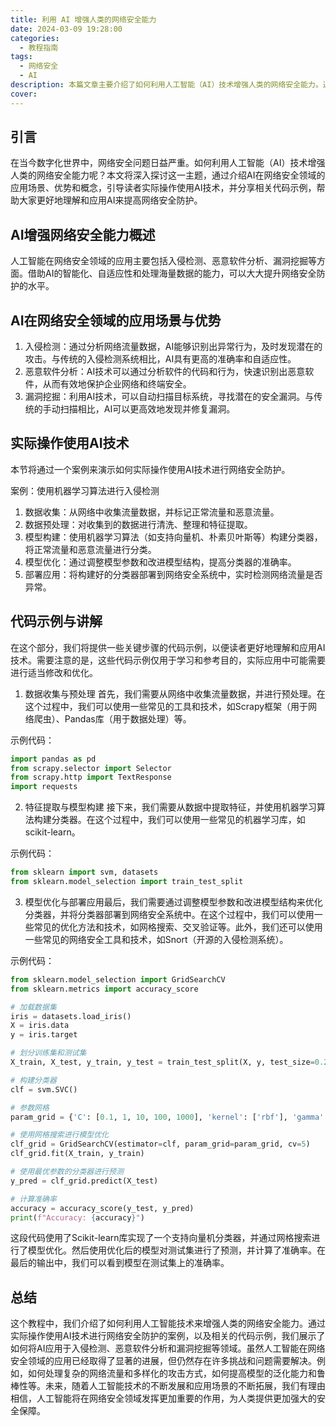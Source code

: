 ```yaml
---
title: 利用 AI 增强人类的网络安全能力
date: 2024-03-09 19:28:00
categories:
  - 教程指南
tags:
  - 网络安全
  - AI
description: 本篇文章主要介绍了如何利用人工智能（AI）技术增强人类的网络安全能力。通过介绍AI在网络安全领域的应用场景、优势和概念，引导读者实际操作使用AI技术，并分享相关代码示例。
cover: 
---
```


## 引言

在当今数字化世界中，网络安全问题日益严重。如何利用人工智能（AI）技术增强人类的网络安全能力呢？本文将深入探讨这一主题，通过介绍AI在网络安全领域的应用场景、优势和概念，引导读者实际操作使用AI技术，并分享相关代码示例，帮助大家更好地理解和应用AI来提高网络安全防护。

## AI增强网络安全能力概述

人工智能在网络安全领域的应用主要包括入侵检测、恶意软件分析、漏洞挖掘等方面。借助AI的智能化、自适应性和处理海量数据的能力，可以大大提升网络安全防护的水平。

## AI在网络安全领域的应用场景与优势

1. 入侵检测：通过分析网络流量数据，AI能够识别出异常行为，及时发现潜在的攻击。与传统的入侵检测系统相比，AI具有更高的准确率和自适应性。
2. 恶意软件分析：AI技术可以通过分析软件的代码和行为，快速识别出恶意软件，从而有效地保护企业网络和终端安全。
3. 漏洞挖掘：利用AI技术，可以自动扫描目标系统，寻找潜在的安全漏洞。与传统的手动扫描相比，AI可以更高效地发现并修复漏洞。

## 实际操作使用AI技术

本节将通过一个案例来演示如何实际操作使用AI技术进行网络安全防护。

案例：使用机器学习算法进行入侵检测

1. 数据收集：从网络中收集流量数据，并标记正常流量和恶意流量。
2. 数据预处理：对收集到的数据进行清洗、整理和特征提取。
3. 模型构建：使用机器学习算法（如支持向量机、朴素贝叶斯等）构建分类器，将正常流量和恶意流量进行分类。
4. 模型优化：通过调整模型参数和改进模型结构，提高分类器的准确率。
5. 部署应用：将构建好的分类器部署到网络安全系统中，实时检测网络流量是否异常。

## 代码示例与讲解
在这个部分，我们将提供一些关键步骤的代码示例，以便读者更好地理解和应用AI技术。需要注意的是，这些代码示例仅用于学习和参考目的，实际应用中可能需要进行适当修改和优化。

1. 数据收集与预处理
首先，我们需要从网络中收集流量数据，并进行预处理。在这个过程中，我们可以使用一些常见的工具和技术，如Scrapy框架（用于网络爬虫）、Pandas库（用于数据处理）等。

示例代码：
```python
import pandas as pd
from scrapy.selector import Selector
from scrapy.http import TextResponse
import requests
```
2. 特征提取与模型构建
接下来，我们需要从数据中提取特征，并使用机器学习算法构建分类器。在这个过程中，我们可以使用一些常见的机器学习库，如scikit-learn。

示例代码：
```python
from sklearn import svm, datasets
from sklearn.model_selection import train_test_split
```
3. 模型优化与部署应用最后，我们需要通过调整模型参数和改进模型结构来优化分类器，并将分类器部署到网络安全系统中。在这个过程中，我们可以使用一些常见的优化方法和技术，如网格搜索、交叉验证等。此外，我们还可以使用一些常见的网络安全工具和技术，如Snort（开源的入侵检测系统）。

示例代码：
```python
from sklearn.model_selection import GridSearchCV
from sklearn.metrics import accuracy_score

# 加载数据集
iris = datasets.load_iris()
X = iris.data
y = iris.target

# 划分训练集和测试集
X_train, X_test, y_train, y_test = train_test_split(X, y, test_size=0.2, random_state=42)

# 构建分类器
clf = svm.SVC()

# 参数网格
param_grid = {'C': [0.1, 1, 10, 100, 1000], 'kernel': ['rbf'], 'gamma': [1e-7, 1e-6, 1e-5, 1e-4]}

# 使用网格搜索进行模型优化
clf_grid = GridSearchCV(estimator=clf, param_grid=param_grid, cv=5)
clf_grid.fit(X_train, y_train)

# 使用最优参数的分类器进行预测
y_pred = clf_grid.predict(X_test)

# 计算准确率
accuracy = accuracy_score(y_test, y_pred)
print(f"Accuracy: {accuracy}")
```
这段代码使用了Scikit-learn库实现了一个支持向量机分类器，并通过网格搜索进行了模型优化。然后使用优化后的模型对测试集进行了预测，并计算了准确率。在最后的输出中，我们可以看到模型在测试集上的准确率。

## 总结

这个教程中，我们介绍了如何利用人工智能技术来增强人类的网络安全能力。通过实际操作使用AI技术进行网络安全防护的案例，以及相关的代码示例，我们展示了如何将AI应用于入侵检测、恶意软件分析和漏洞挖掘等领域。虽然人工智能在网络安全领域的应用已经取得了显著的进展，但仍然存在许多挑战和问题需要解决。例如，如何处理复杂的网络流量和多样化的攻击方式，如何提高模型的泛化能力和鲁棒性等。未来，随着人工智能技术的不断发展和应用场景的不断拓展，我们有理由相信，人工智能将在网络安全领域发挥更加重要的作用，为人类提供更加强大的安全保障。